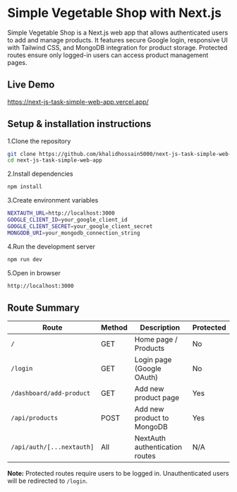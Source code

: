 
# Simple Vegetable Shop with Next.js

Simple Vegetable Shop is a Next.js web app that allows authenticated users to add and manage products. It features secure Google login, responsive UI with Tailwind CSS, and MongoDB integration for product storage. Protected routes ensure only logged-in users can access product management pages.


## Live Demo

https://next-js-task-simple-web-app.vercel.app/



## Setup & installation instructions


1.Clone the repository

```bash
git clone https://github.com/khalidhossain5000/next-js-task-simple-web-app.git
cd next-js-task-simple-web-app

```

2.Install dependencies

```bash
npm install

```

3.Create environment variables

```bash
NEXTAUTH_URL=http://localhost:3000
GOOGLE_CLIENT_ID=your_google_client_id
GOOGLE_CLIENT_SECRET=your_google_client_secret
MONGODB_URI=your_mongodb_connection_string

```


4.Run the development server  

```bash
npm run dev

```

5.Open in browser

```bash
http://localhost:3000

```





## Route Summary

| Route | Method | Description | Protected |
|-------|--------|-------------|-----------|
| `/` | GET | Home page / Products | No |
| `/login` | GET | Login page (Google OAuth) | No |
| `/dashboard/add-product` | GET | Add new product page | Yes |
| `/api/products` | POST | Add new product to MongoDB | Yes |
| `/api/auth/[...nextauth]` | All | NextAuth authentication routes | N/A |

**Note:** Protected routes require users to be logged in. Unauthenticated users will be redirected to `/login`.
